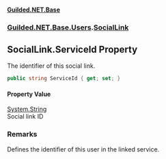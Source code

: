 
#### [Guilded.NET.Base](Guilded_NET_Base 'Guilded.NET.Base')
### [Guilded.NET.Base.Users](Guilded_NET_Base#Guilded_NET_Base_Users 'Guilded.NET.Base.Users').[SocialLink](SocialLink 'Guilded.NET.Base.Users.SocialLink')
## SocialLink.ServiceId Property

The identifier of this social link.
```csharp
public string ServiceId { get; set; }
```


#### Property Value
[System.String](https://docs.microsoft.com/en-us/dotnet/api/System.String 'System.String')  
Social link ID

### Remarks
  
Defines the identifier of this user in the linked service.